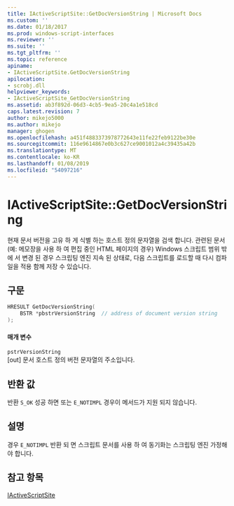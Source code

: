 ```yaml
---
title: IActiveScriptSite::GetDocVersionString | Microsoft Docs
ms.custom: ''
ms.date: 01/18/2017
ms.prod: windows-script-interfaces
ms.reviewer: ''
ms.suite: ''
ms.tgt_pltfrm: ''
ms.topic: reference
apiname:
- IActiveScriptSite.GetDocVersionString
apilocation:
- scrobj.dll
helpviewer_keywords:
- IActiveScriptSite_GetDocVersionString
ms.assetid: ab3f892d-06d3-4cb5-9ea5-20c4a1e518cd
caps.latest.revision: 7
author: mikejo5000
ms.author: mikejo
manager: ghogen
ms.openlocfilehash: a451f4883373978772643e11fe22feb9122be30e
ms.sourcegitcommit: 116e9614867e0b3c627ce9001012a4c39435a42b
ms.translationtype: MT
ms.contentlocale: ko-KR
ms.lasthandoff: 01/08/2019
ms.locfileid: "54097216"
---
```

# <a name="iactivescriptsitegetdocversionstring"></a>IActiveScriptSite::GetDocVersionString
현재 문서 버전을 고유 하 게 식별 하는 호스트 정의 문자열을 검색 합니다. 관련된 문서 (예: 메모장을 사용 하 여 편집 중인 HTML 페이지의 경우) Windows 스크립트 범위 밖에 서 변경 된 경우 스크립팅 엔진 지속 된 상태로, 다음 스크립트를 로드할 때 다시 컴파일을 적용 함께 저장 수 있습니다.  
  
## <a name="syntax"></a>구문  
  
```cpp
HRESULT GetDocVersionString(  
    BSTR *pbstrVersionString  // address of document version string  
);  
```  
  
#### <a name="parameters"></a>매개 변수  
 `pstrVersionString`  
 [out] 문서 호스트 정의 버전 문자열의 주소입니다.  
  
## <a name="return-value"></a>반환 값  
 반환 `S_OK` 성공 하면 또는 `E_NOTIMPL` 경우이 메서드가 지원 되지 않습니다.  
  
## <a name="remarks"></a>설명  
 경우 `E_NOTIMPL` 반환 되 면 스크립트 문서를 사용 하 여 동기화는 스크립팅 엔진 가정해 야 합니다.  
  
## <a name="see-also"></a>참고 항목  
 [IActiveScriptSite](../../winscript/reference/iactivescriptsite.md)